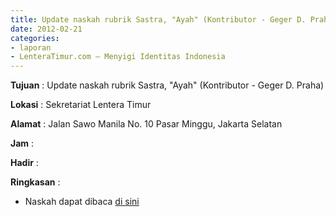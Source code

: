 ```yaml
---
title: Update naskah rubrik Sastra, "Ayah" (Kontributor - Geger D. Praha)
date: 2012-02-21
categories:
- laporan
- LenteraTimur.com – Menyigi Identitas Indonesia
---
```


**Tujuan** : Update naskah rubrik Sastra, "Ayah" (Kontributor - Geger D. Praha)

**Lokasi** : Sekretariat Lentera Timur 

**Alamat** : Jalan Sawo Manila No. 10 Pasar Minggu, Jakarta Selatan

**Jam** : 

**Hadir** :  


**Ringkasan** : 
* Naskah dapat dibaca [di sini](http://www.lenteratimur.com/2012/02/ayah/)
